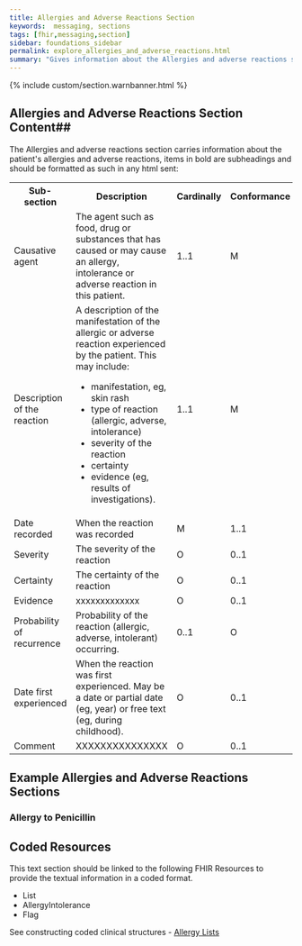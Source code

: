 ```yaml
---
title: Allergies and Adverse Reactions Section
keywords:  messaging, sections
tags: [fhir,messaging,section]
sidebar: foundations_sidebar
permalink: explore_allergies_and_adverse_reactions.html
summary: "Gives information about the Allergies and adverse reactions section"
---
```


{% include custom/section.warnbanner.html %}

## Allergies and Adverse Reactions Section Content##
The Allergies and adverse reactions section carries information about the patient's allergies and adverse reactions, items in bold are subheadings and should be formatted as such in any html sent:

<table width="100%">
<tr>
<th width="25%">Sub-section</th>
<th width="45%">Description</th>
<th width="15%">Cardinally</th>
<th width="15%">Conformance</th>
</tr>
<tr>
<td>Causative agent</td>
<td>The agent such as food, drug or substances that has caused or may cause an allergy, intolerance or adverse reaction in this patient.</td>
<td>1..1</td>
<td>M</td>
</tr>
<tr>
<td>Description of the reaction</td>
<td>A description of the manifestation of the allergic or adverse reaction experienced by the patient. This may include:
<ul>
<li>manifestation, eg, skin rash</li>
<li>type of reaction (allergic, adverse, intolerance)</li>
<li>severity of the reaction</li>
<li>certainty</li>
<li>evidence (eg, results of investigations).</li>
</ul>
</td>
<td>1..1</td>
<td>M</td>
</tr>
<tr>
<td>Date recorded</td>
<td>When the reaction was recorded</td>
<td>M</td>
<td>1..1</td>
</tr>
</tr>
<tr>
<td>Severity</td>
<td>The severity of the reaction</td>
<td>O</td>
<td>0..1</td>
</tr>
<td>Certainty</td>
<td>The certainty of the reaction</td>
<td>O</td>
<td>0..1</td>
</tr>
<tr>
<td>Evidence</td>
<td>xxxxxxxxxxxxx</td>
<td>O</td>
<td>0..1</td>
</tr>
<tr>
<tr>
<td>Probability of recurrence</td>
<td>Probability of the reaction (allergic, adverse, intolerant) occurring.</td>
<td>0..1</td>
<td>O</td>
</tr>
<tr>
<td>Date first experienced</td>
<td>When the reaction was first experienced. May be a date or partial date (eg, year) or free text (eg, during childhood).</td>
<td>O</td>
<td>0..1</td>
</tr>
<tr>
<td>Comment</td>
<td>XXXXXXXXXXXXXXX</td>
<td>O</td>
<td>0..1</td>
</tr>
</table>


##  Example Allergies and Adverse Reactions Sections ##

### Allergy to Penicillin ###

<script src="https://gist.github.com/IOPS-DEV/c02f9626ad71d2230cd51ded6d031bb2.js"></script>

## Coded Resources ##

This text section should be linked to the following FHIR Resources to provide the textual information in a coded format.

- List
- AllergyIntolerance
- Flag
 
See constructing coded clinical structures - [Allergy Lists](build_allergy_lists.html)











